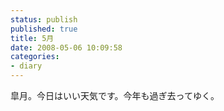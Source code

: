 ```yaml
---
status: publish
published: true
title: 5月
date: 2008-05-06 10:09:58
categories:
- diary
---
```

皐月。今日はいい天気です。今年も過ぎ去ってゆく。
